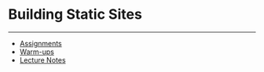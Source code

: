 # Building Static Sites

---

- [Assignments](./assignments/)
- [Warm-ups](./warm-ups/)
- [Lecture Notes](./lecture-notes/)
